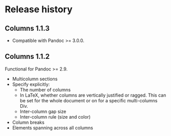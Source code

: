 Release history
===============

## Columns 1.1.3

* Compatible with Pandoc >= 3.0.0.

## Columns 1.1.2

Functional for Pandoc >= 2.9.

* Multicolumn sections
* Specify explicitly:
	* The number of columns
	* In LaTeX, whether columns are vertically justified or ragged. This can be set for the whole document or on for a specific multi-columns Div. 
	* Inter-column gap size
	* Inter-column rule (size and color)
* Column breaks
* Elements spanning across all columns
